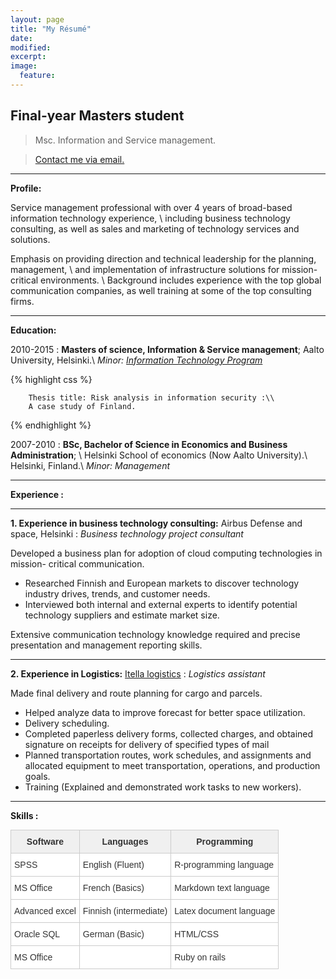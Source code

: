 ```yaml
---
layout: page
title: "My Résumé"
date:  
modified:
excerpt:
image:
  feature:
---
```



**Final-year Masters student**
------
    
> Msc. Information and Service management.
    
> [Contact me via email.](mailto:fofungi@aol.com)

------

**Profile:**

Service management professional with over 4 years of broad-based information technology experience, \\
including business technology consulting, as well as sales and marketing of technology services and solutions.

Emphasis on providing direction and technical leadership for the planning, 
management, \\
and implementation of infrastructure solutions for mission-critical environments. \\
Background includes experience with the top global communication companies, as well training at some of the top consulting firms. 

------
**Education:**

2010-2015 
: **Masters of science, Information & Service management**; 
Aalto University, Helsinki.\\
  *Minor: [Information Technology Program](http://itpaalto.net/information-service-business/)*

{% highlight css %}

~~~~~~~~
    Thesis title: Risk analysis in information security :\\
    A case study of Finland.
~~~~~~~~

{% endhighlight %}

2007-2010
: **BSc, Bachelor of Science in Economics and Business Administration**; \\
Helsinki School of economics (Now Aalto University).\\
Helsinki, Finland.\\
    *Minor: Management*

------

**Experience :**

***

**1. Experience in business technology consulting:**
Airbus Defense and space, Helsinki 
: *Business technology project consultant*

Developed a business plan for adoption of cloud computing technologies in mission- critical communication.

* Researched Finnish and European markets to discover technology industry drives, trends, and customer needs. 
* Interviewed both internal and  external experts to identify potential technology suppliers and estimate market size.

Extensive communication technology knowledge required and precise presentation and management reporting skills.

------

**2. Experience in Logistics:**
[Itella logistics](http://www.posti.com//)
: *Logistics assistant*

Made final delivery and route planning for cargo and parcels.

* Helped analyze data to improve forecast for better space utilization.
* Delivery scheduling.
* Completed paperless delivery forms, collected charges, and obtained signature on receipts for delivery of specified types of mail
* Planned transportation routes, work schedules, and assignments and allocated equipment to meet transportation, operations, and production goals.
* Training (Explained and demonstrated work tasks to new workers).

------

**Skills :**

<style type="text/css">
.tg  {border-collapse:collapse;border-spacing:0;border-color:#ccc;margin:0px auto;}
.tg td{font-family:Arial, sans-serif;font-size:14px;padding:10px 5px;border-style:solid;border-width:1px;overflow:hidden;word-break:normal;border-color:#ccc;color:#333;background-color:#fff;}
.tg th{font-family:Arial, sans-serif;font-size:14px;font-weight:normal;padding:10px 5px;border-style:solid;border-width:1px;overflow:hidden;word-break:normal;border-color:#ccc;color:#333;background-color:#f0f0f0;}
.tg .tg-e3zv{font-weight:bold}
</style>
<table class="tg">
  <tr>
    <th class="tg-e3zv">Software</th>
    <th class="tg-e3zv">Languages</th>
    <th class="tg-e3zv">Programming</th>
  </tr>
  <tr>
    <td class="tg-031e">SPSS</td>
    <td class="tg-031e">English (Fluent)</td>
    <td class="tg-031e">R-programming language</td>
  </tr>
  <tr>
    <td class="tg-031e">MS Office</td>
    <td class="tg-031e">French (Basics)</td>
    <td class="tg-031e">Markdown text language</td>
  </tr>
  <tr>
    <td class="tg-031e">Advanced excel</td>
    <td class="tg-031e">Finnish (intermediate)</td>
    <td class="tg-031e">Latex document language</td>
  </tr>
  <tr>
    <td class="tg-031e">Oracle SQL</td>
    <td class="tg-031e">German (Basic)</td>
    <td class="tg-031e">HTML/CSS</td>
  </tr>
  <tr>
    <td class="tg-031e">MS Office</td>
    <td class="tg-031e"></td>
    <td class="tg-031e">Ruby on rails</td>
  </tr>
</table> <br>

